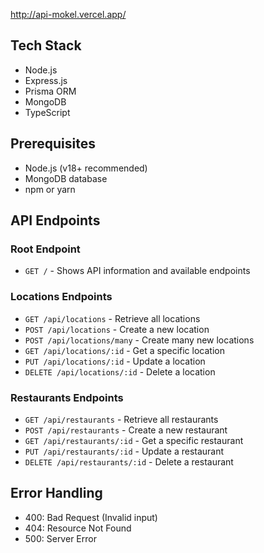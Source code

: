 http://api-mokel.vercel.app/

## Tech Stack

- Node.js
- Express.js
- Prisma ORM
- MongoDB
- TypeScript

## Prerequisites

- Node.js (v18+ recommended)
- MongoDB database
- npm or yarn

## API Endpoints

### Root Endpoint

- `GET /` - Shows API information and available endpoints

### Locations Endpoints

- `GET /api/locations` - Retrieve all locations
- `POST /api/locations` - Create a new location
- `POST /api/locations/many` - Create many new locations
- `GET /api/locations/:id` - Get a specific location
- `PUT /api/locations/:id` - Update a location
- `DELETE /api/locations/:id` - Delete a location

### Restaurants Endpoints

- `GET /api/restaurants` - Retrieve all restaurants
- `POST /api/restaurants` - Create a new restaurant
- `GET /api/restaurants/:id` - Get a specific restaurant
- `PUT /api/restaurants/:id` - Update a restaurant
- `DELETE /api/restaurants/:id` - Delete a restaurant

## Error Handling

- 400: Bad Request (Invalid input)
- 404: Resource Not Found
- 500: Server Error
